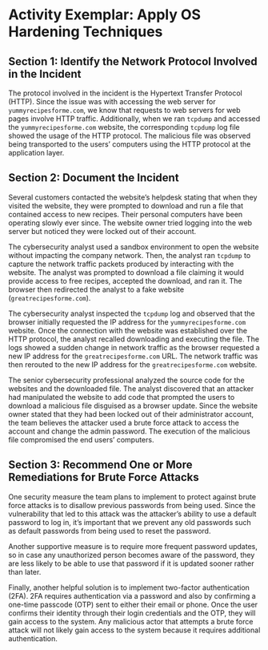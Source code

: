 # Activity Exemplar: Apply OS Hardening Techniques

## Section 1: Identify the Network Protocol Involved in the Incident

The protocol involved in the incident is the Hypertext Transfer Protocol (HTTP). Since the issue was with accessing the web server for `yummyrecipesforme.com`, we know that requests to web servers for web pages involve HTTP traffic. Additionally, when we ran `tcpdump` and accessed the `yummyrecipesforme.com` website, the corresponding `tcpdump` log file showed the usage of the HTTP protocol. The malicious file was observed being transported to the users’ computers using the HTTP protocol at the application layer.

## Section 2: Document the Incident

Several customers contacted the website’s helpdesk stating that when they visited the website, they were prompted to download and run a file that contained access to new recipes. Their personal computers have been operating slowly ever since. The website owner tried logging into the web server but noticed they were locked out of their account.

The cybersecurity analyst used a sandbox environment to open the website without impacting the company network. Then, the analyst ran `tcpdump` to capture the network traffic packets produced by interacting with the website. The analyst was prompted to download a file claiming it would provide access to free recipes, accepted the download, and ran it. The browser then redirected the analyst to a fake website (`greatrecipesforme.com`).

The cybersecurity analyst inspected the `tcpdump` log and observed that the browser initially requested the IP address for the `yummyrecipesforme.com` website. Once the connection with the website was established over the HTTP protocol, the analyst recalled downloading and executing the file. The logs showed a sudden change in network traffic as the browser requested a new IP address for the `greatrecipesforme.com` URL. The network traffic was then rerouted to the new IP address for the `greatrecipesforme.com` website.

The senior cybersecurity professional analyzed the source code for the websites and the downloaded file. The analyst discovered that an attacker had manipulated the website to add code that prompted the users to download a malicious file disguised as a browser update. Since the website owner stated that they had been locked out of their administrator account, the team believes the attacker used a brute force attack to access the account and change the admin password. The execution of the malicious file compromised the end users’ computers.

## Section 3: Recommend One or More Remediations for Brute Force Attacks

One security measure the team plans to implement to protect against brute force attacks is to disallow previous passwords from being used. Since the vulnerability that led to this attack was the attacker’s ability to use a default password to log in, it’s important that we prevent any old passwords such as default passwords from being used to reset the password. 

Another supportive measure is to require more frequent password updates, so in case any unauthorized person becomes aware of the password, they are less likely to be able to use that password if it is updated sooner rather than later. 

Finally, another helpful solution is to implement two-factor authentication (2FA). 2FA requires authentication via a password and also by confirming a one-time passcode (OTP) sent to either their email or phone. Once the user confirms their identity through their login credentials and the OTP, they will gain access to the system. Any malicious actor that attempts a brute force attack will not likely gain access to the system because it requires additional authentication.
